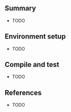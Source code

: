 
## Summary

* TODO

## Environment setup

* TODO

## Compile and test

* TODO

## References

* TODO
